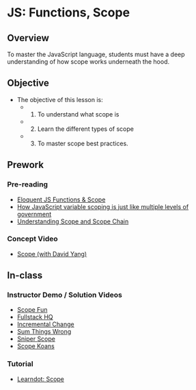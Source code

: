 # JS: Functions, Scope


## Overview
To master the JavaScript language, students must have a deep understanding of how scope works underneath the hood.

## Objective
- The objective of this lesson is: 
    - 1. To understand what scope is
    - 2. Learn the different types of scope
    - 3. To master scope best practices.

## Prework

### Pre-reading
- [Eloquent JS Functions & Scope](https://eloquentjavascript.net/03_functions.html)
- [How JavaScript variable scoping is just like multiple levels of government](https://medium.freecodecamp.org/how-javascript-variable-scoping-is-just-like-multiple-levels-of-government-d7ddabc49bf1)
- [Understanding Scope and Scope Chain](https://blog.bitsrc.io/understanding-scope-and-scope-chain-in-javascript-f6637978cf53)

### Concept Video
- [Scope (with David Yang)](https://www.youtube.com/watch?v=HWL2nxRj2kc&feature=youtu.be)

## In-class

### Instructor Demo / Solution Videos
- [Scope Fun](https://youtu.be/0HcBrJJc_BA)
- [Fullstack HQ](https://www.youtube.com/watch?v=uBkTlvRa-OY)
- [Incremental Change](https://www.youtube.com/watch?v=pCzbuYp9Rjg)
- [Sum Things Wrong](https://www.youtube.com/watch?v=stgTBv0KIEw)
- [Sniper Scope](https://www.youtube.com/watch?v=RlBhEr-0yG4)
- [Scope Koans](https://www.youtube.com/watch?v=-iIkTVAIL_0)


### Tutorial
- [Learndot: Scope](https://learn.fullstackacademy.com/workshop/5ac576417ec3340004bdddb4/landing)
